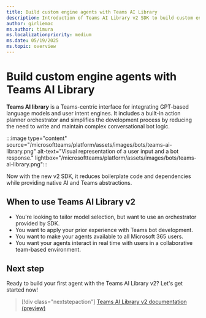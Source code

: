 ```yaml
---
title: Build custom engine agents with Teams AI Library
description: Introduction of Teams AI Library v2 SDK to build custom engine agents
author: girliemac
ms.author: timura
ms.localizationpriority: medium
ms.date: 05/19/2025
ms.topic: overview
---
```


# Build custom engine agents with Teams AI Library

**Teams AI library** is a Teams-centric interface for integrating GPT-based language models and user intent engines. It includes a built-in action planner orchestrator and simplifies the development process by reducing the need to write and maintain complex conversational bot logic.

:::image type="content" source="/microsoftteams/platform/assets/images/bots/teams-ai-library.png" alt-text="Visual representation of a user input and a bot response." lightbox="/microsoftteams/platform/assets/images/bots/teams-ai-library.png":::

Now with the new v2 SDK, it reduces boilerplate code and dependencies while providing native AI and Teams abstractions.

## When to use Teams AI Library v2

- You're looking to tailor model selection, but want to use an orchestrator provided by SDK.
- You want to apply your prior experience with Teams bot development.
- You want to make your agents available to all Microsoft 365 users.
- You want your agents interact in real time with users in a collaborative team-based environment.

## Next step

Ready to build your first agent with the Teams AI Library v2? Let's get started now!

> [!div class="nextstepaction"]
> [Teams AI Library v2 documentation (preview)](/microsoftteams/platform/teams-ai-library/welcome/overview)